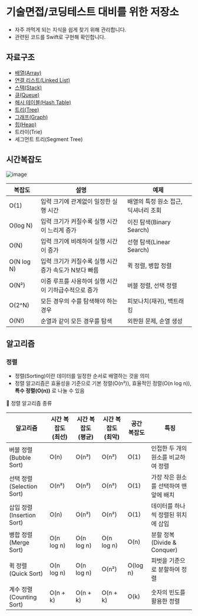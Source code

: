 # 기술면접/코딩테스트 대비를 위한 저장소
- 자주 까먹게 되는 지식을 쉽게 찾기 위해 관리합니다.
- 관련된 코드를 Swift로 구현해 확인합니다.


## 자료구조
- [배열(Array)](https://github.com/talq44/coding-test/blob/main/DataStructure/Array.md)
- [연결 리스트(Linked List)](https://github.com/talq44/coding-test/blob/main/DataStructure/LinkedList.md)
- [스택(Stack)](https://github.com/talq44/coding-test/blob/main/DataStructure/Stack.md)
- [큐(Queue)](https://github.com/talq44/coding-test/blob/main/DataStructure/Queue.md)
- [해시 테이블(Hash Table)](https://github.com/talq44/coding-test/blob/main/DataStructure/HashTable.md)
- [트리(Tree)](https://github.com/talq44/coding-test/blob/main/DataStructure/Tree.md)
- [그래프(Graph)](https://github.com/talq44/coding-test/blob/main/DataStructure/Graph.md)
- [힙(Heap)](https://github.com/talq44/coding-test/blob/main/DataStructure/Heap.md)
- 트라이(Trie)
- 세그먼트 트리(Segment Tree)

## 시간복잡도
![image](https://media.geeksforgeeks.org/wp-content/cdn-uploads/20220812122843/Logarithmic-time-complexity-blog-1.jpg)

복잡도	 | 설명	 | 예제
--------|------------|------------
O(1)	| 입력 크기에 관계없이 일정한 실행 시간 | 	배열의 특정 원소 접근, 딕셔너리 조회
O(log N) |	입력 크기가 커질수록 실행 시간이 느리게 증가 |	이진 탐색(Binary Search)
O(N) |	입력 크기에 비례하여 실행 시간이 증가	| 선형 탐색(Linear Search)
O(N log N)	| 입력 크기가 커질수록 실행 시간 증가 속도가 N보다 빠름 |	퀵 정렬, 병합 정렬
O(N²) |	이중 루프를 사용하여 실행 시간이 기하급수적으로 증가 |	버블 정렬, 선택 정렬
O(2^N) |	모든 경우의 수를 탐색해야 하는 경우	| 피보나치(재귀), 백트래킹
O(N!) |	순열과 같이 모든 경우를 탐색 |	외판원 문제, 순열 생성

## 알고리즘
### 정렬

- 정렬(Sorting)이란 데이터를 일정한 순서로 배열하는 것을 의미
- 정렬 알고리즘은 효율성을 기준으로 기본 정렬(O(n²)), 효율적인 정렬(O(n log n)), **특수 정렬(O(n))** 로 나눌 수 있음

📌 정렬 알고리즘 종류

알고리즘 |	시간 복잡도 (최선) |	시간 복잡도 (평균) |	시간 복잡도 (최악) |	공간 복잡도 |	특징
-------|--------------|--------------|-------|-------|-------
버블 정렬 (Bubble Sort) |	O(n) |	O(n²) |	O(n²) |	O(1) |	인접한 두 개의 원소를 비교하여 정렬
선택 정렬 (Selection Sort) |	O(n²) |	O(n²) |	O(n²) |	O(1) |	가장 작은 원소를 선택하여 맨 앞에 배치
삽입 정렬 (Insertion Sort) |	O(n) |	O(n²) |	O(n²) |	O(1) |	데이터를 하나씩 정렬된 위치에 삽입
병합 정렬 (Merge Sort) |	O(n log n) |	O(n log n) |	O(n log n) |	O(n) |	분할 정복(Divide & Conquer)
퀵 정렬 (Quick Sort) |	O(n log n) |	O(n log n) |	O(n²) |	O(log n) |	피벗을 기준으로 분할하여 정렬
계수 정렬 (Counting Sort) |	O(n + k) |	O(n + k) |	O(n + k) |	O(k) |	숫자의 빈도를 활용한 정렬
